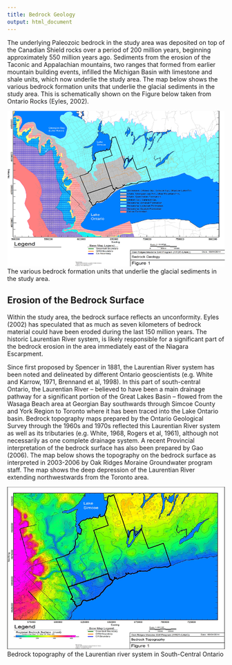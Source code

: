 ```yaml
---
title: Bedrock Geology
output: html_document
---
```



The underlying Paleozoic bedrock in the study area was deposited on top of the Canadian Shield rocks over a period of 200 million years, beginning approximately 550 million years ago. Sediments from the erosion of the Taconic and Appalachian mountains, two ranges that formed from earlier mountain building events, infilled the Michigan Basin with limestone and shale units, which now underlie the study area. The map below shows the various bedrock formation units that underlie the glacial sediments in the study area. This is schematically shown on the Figure below taken from Ontario Rocks (Eyles, 2002).

![](fig/bedrock%20geo.webp)
The various bedrock formation units that underlie the glacial sediments in the study area.
 
## Erosion of the Bedrock Surface

Within the study area, the bedrock surface reflects an unconformity. Eyles (2002) has speculated that as much as seven kilometers of bedrock material could have been eroded during the last 150 million years. The historic Laurentian River system, is likely responsible for a significant part of the bedrock erosion in the area immediately east of the Niagara Escarpment.

Since first proposed by Spencer in 1881, the Laurentian River system has been noted and delineated by different Ontario geoscientists (e.g. White and Karrow, 1971, Brennand et al, 1998). In this part of south-central Ontario, the Laurentian River – believed to have been a main drainage pathway for a significant portion of the Great Lakes Basin – flowed from the Wasaga Beach area at Georgian Bay southwards through Simcoe County and York Region to Toronto where it has been traced into the Lake Ontario basin. Bedrock topography maps prepared by the Ontario Geological Survey through the 1960s and 1970s reflected this Laurentian River system as well as its tributaries (e.g. White, 1968, Rogers et al, 1961), although not necessarily as one complete drainage system. A recent Provincial interpretation of the bedrock surface has also been prepared by Gao (2006). The map below shows the topography on the bedrock surface as interpreted in 2003-2006 by Oak Ridges Moraine Groundwater program staff. The map shows the deep depression of the Laurentian River extending northwestwards from the Toronto area.

![](fig/bedrock%20geo%20toronto%20area.webp)
Bedrock topography of the Laurentian river system in South-Central Ontario
